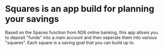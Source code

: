 # Squares is an app build for planning your savings

Based on the Spaces function from N26 online banking, this app allows you to deposit "funds" into
a main account and then seperate them into various "squares". Each square is a saving goal that you can build up to.
